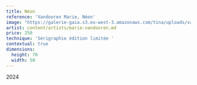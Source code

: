 ```yaml
---
title: Néon
reference: 'Vandooren Marie, Néon'
image: "https://galerie-gaia.s3.eu-west-3.amazonaws.com/tina/uploads/vandooren-marie/galerie-gaia-vandooren-marie-NeÌ\x81on-50x70.jpg"
artist: content/artists/marie-vandooren.md
price: 250
technique: 'Sérigraphie édition limitée '
contextual: true
dimensions:
  height: 70
  width: 50
---
```


2024
